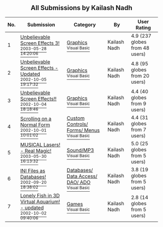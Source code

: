 ﻿<div align="center">

## All Submissions by Kailash Nadh

</div>

No.  | Submission | Category | By   | User Rating
---- | ---------- | -------- | ---- | -----------
1 | [Unbelievable Screen Effects 3\!<br /><sup>2003-05-28 14:20:06</sup>](https://github.com/Planet-Source-Code/kailash-nadh-unbelievable-screen-effects-3__1-45778) | [Graphics<br /><sup>Visual Basic</sup>](../ByCategory/graphics__1-46.md) | Kailash Nadh | 4.9 (237 globes from 48 users)
2 | [Unbelievable Screen Effects \- Updated<br /><sup>2002-10-05 19:17:32</sup>](https://github.com/Planet-Source-Code/kailash-nadh-unbelievable-screen-effects-updated__1-39575) | [Graphics<br /><sup>Visual Basic</sup>](../ByCategory/graphics__1-46.md) | Kailash Nadh | 4.8 (95 globes from 20 users)
3 | [Unbelievable Screen Effects\!\!<br /><sup>2002-10-04 18:18:46</sup>](https://github.com/Planet-Source-Code/kailash-nadh-unbelievable-screen-effects__1-39553) | [Graphics<br /><sup>Visual Basic</sup>](../ByCategory/graphics__1-46.md) | Kailash Nadh | 4.4 (40 globes from 9 users)
4 | [Scrolling on a Normal Form<br /><sup>2002-10-01 10:01:02</sup>](https://github.com/Planet-Source-Code/kailash-nadh-scrolling-on-a-normal-form__1-39415) | [Custom Controls/ Forms/  Menus<br /><sup>Visual Basic</sup>](../ByCategory/custom-controls-forms-menus__1-4.md) | Kailash Nadh | 4.4 (31 globes from 7 users)
5 | [MUSICAL Lasers\! \- Real Magic\!<br /><sup>2003-05-30 16:13:32</sup>](https://github.com/Planet-Source-Code/kailash-nadh-musical-lasers-real-magic__1-45865) | [Sound/MP3<br /><sup>Visual Basic</sup>](../ByCategory/sound-mp3__1-45.md) | Kailash Nadh | 5.0 (25 globes from 5 users)
6 | [INI Files as Databases\!<br /><sup>2002-09-20 18:38:02</sup>](https://github.com/Planet-Source-Code/kailash-nadh-ini-files-as-databases__1-39138) | [Databases/ Data Access/ DAO/ ADO<br /><sup>Visual Basic</sup>](../ByCategory/databases-data-access-dao-ado__1-6.md) | Kailash Nadh | 3.8 (19 globes from 5 users)
7 | [Lonely Fish in 3D Virtual Aquarium\! \- updated<br /><sup>2002-10-02 09:40:06</sup>](https://github.com/Planet-Source-Code/kailash-nadh-lonely-fish-in-3d-virtual-aquarium-updated__1-39443) | [Games<br /><sup>Visual Basic</sup>](../ByCategory/games__1-38.md) | Kailash Nadh | 2.8 (14 globes from 5 users)
